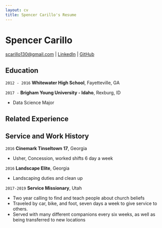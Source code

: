 ```yaml
---
layout: cv
title: Spencer Carillo's Resume
---
```

# Spencer Carillo


<div id="webaddress">
<a href="scarillo130@gmail.com">scarillo130@gmail.com</a>
| <a href="https://www.linkedin.com/feed/">LinkedIn</a>
| <a href="https://github.com/byuids-resumes">GitHub</a>
</div>

<!-- https://www.monique.tech/the-art-of-markdown -->

## Education

` 2012 - 2016 `
__Whitewater High School__, Fayetteville, GA


`2017 -`
__Brigham Young University - Idaho__, Rexburg, ID

- Data Science Major


## Related Experience

## Service and Work History

`2016`
__Cinemark Tinseltown 17__, Georgia

- Usher, Concession, worked shifts 6 day a week 

`2016`
__Landscape Elite__, Georgia

- Landscaping duties and clean up 

`2017-2019`
__Service Missionary__, Utah

- Two year calling to find and teach people about church beliefs 
- Traveled by car, bike, and foot, seven days a week to give service to others. 
- Served with many different companions every six weeks, as well as being transferred to new locations 



<!-- ### Footer

Last updated: May 2013 -->


